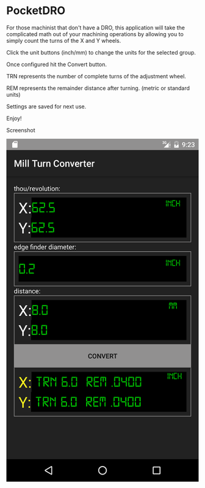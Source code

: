 # PocketDRO
For those machinist that don't have a DRO, this application will take the complicated math out of your machining operations by allowing you to simply count the turns of the X and Y wheels.

Click the unit buttons (inch/mm) to change the units for the selected group.

Once configured hit the Convert button.

TRN represents the number of complete turns of the adjustment wheel.

REM represents the remainder distance after turning. (metric or standard units)

Settings are saved for next use.

Enjoy!

Screenshot

![alt text](main_screen.png)
